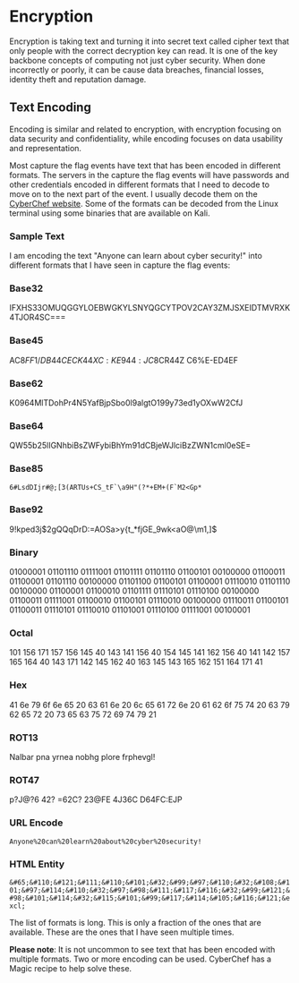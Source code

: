 # Encryption

Encryption is taking text and turning it into secret text called cipher text that only people with the correct decryption key can read. It is one of the key backbone concepts of computing not just cyber security. When done incorrectly or poorly, it can be cause data breaches, financial losses, identity theft and reputation damage.

## Text Encoding

Encoding is similar and related to encryption, with encryption focusing on data security and confidentiality, while encoding focuses on data usability and representation.

Most capture the flag events have text that has been encoded in different formats. The servers in the capture the flag events will have passwords and other credentials encoded in different formats that I need to decode to move on to the next part of the event. I usually decode them on the [CyberChef website](https://cyberchef.com). Some of the formats can be decoded from the Linux terminal using some binaries that are available on Kali.

### Sample Text

I am encoding the text "Anyone can learn about cyber security!" into different formats that I have seen in capture the flag events:

### Base32

IFXHS33OMUQGGYLOEBWGKYLSNYQGCYTPOV2CAY3ZMJSXEIDTMVRXK4TJOR4SC===

### Base45

AC8$FF1/DB44CECK44X C:KE944:JC8%EB44OFF5$CR44Z C6%E-ED4EF

### Base62

K0964MlTDohPr4N5YafBjpSbo0l9algtO199y73ed1yOXwW2CfJ

### Base64

QW55b25lIGNhbiBsZWFybiBhYm91dCBjeWJlciBzZWN1cml0eSE=

### Base85

```6#LsdDIjr#@;[3(ARTUs+CS_tF`\a9H"(?*+EM+(F`M2<Gp*```

### Base92

9!kped3j$2gQQqDrD:=AOSa>y{t_*fjGE_9wk<aO@\m1,]$

### Binary

01000001 01101110 01111001 01101111 01101110 01100101 00100000 01100011 01100001 01101110 00100000 01101100 01100101 01100001 01110010 01101110 00100000 01100001 01100010 01101111 01110101 01110100 00100000 01100011 01111001 01100010 01100101 01110010 00100000 01110011 01100101 01100011 01110101 01110010 01101001 01110100 01111001 00100001

### Octal

101 156 171 157 156 145 40 143 141 156 40 154 145 141 162 156 40 141 142 157 165 164 40 143 171 142 145 162 40 163 145 143 165 162 151 164 171 41

### Hex

41 6e 79 6f 6e 65 20 63 61 6e 20 6c 65 61 72 6e 20 61 62 6f 75 74 20 63 79 62 65 72 20 73 65 63 75 72 69 74 79 21

### ROT13

Nalbar pna yrnea nobhg plore frphevgl!

### ROT47

p?J@?6 42? =62C? 23@FE 4J36C D64FC:EJP

### URL Encode

`Anyone%20can%20learn%20about%20cyber%20security!`

### HTML Entity

`&#65;&#110;&#121;&#111;&#110;&#101;&#32;&#99;&#97;&#110;&#32;&#108;&#101;&#97;&#114;&#110;&#32;&#97;&#98;&#111;&#117;&#116;&#32;&#99;&#121;&#98;&#101;&#114;&#32;&#115;&#101;&#99;&#117;&#114;&#105;&#116;&#121;&excl;`

The list of formats is long. This is only a fraction of the ones that are available. These are the ones that I have seen multiple times.

**Please note**: It is not uncommon to see text that has been encoded with multiple formats. Two or more encoding can be used. CyberChef has a Magic recipe to help solve these.
